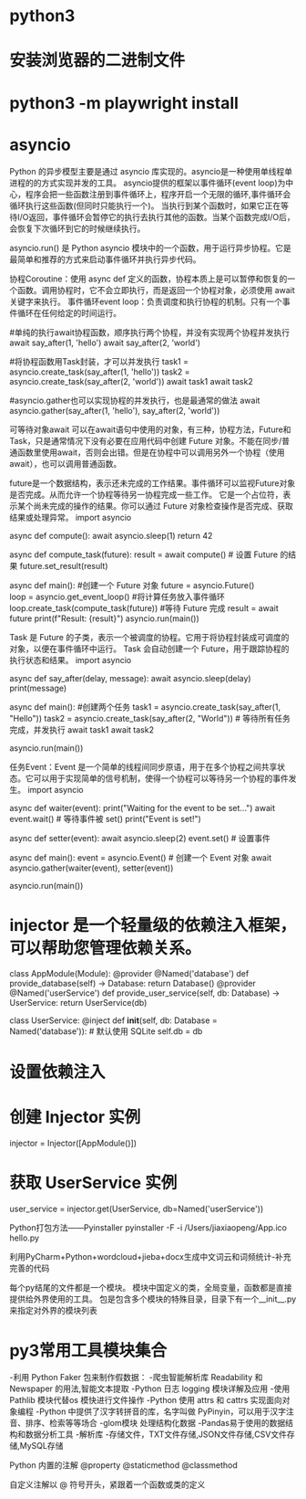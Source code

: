 # python3
# 安装浏览器的二进制文件
# python3 -m playwright install

# asyncio
Python 的异步模型主要是通过 asyncio 库实现的。asyncio是一种使用单线程单进程的的方式实现并发的工具。
asyncio提供的框架以事件循环(event loop)为中心，程序会把一些函数注册到事件循环上，程序开启一个无限的循环,事件循环会循环执行这些函数(但同时只能执行一个)。
当执行到某个函数时，如果它正在等待I/O返回，事件循环会暂停它的执行去执行其他的函数。当某个函数完成I/O后，会恢复下次循环到它的时候继续执行。

asyncio.run() 是 Python asyncio 模块中的一个函数，用于运行异步协程。它是最简单和推荐的方式来启动事件循环并执行异步代码。

协程Coroutine：使用 async def 定义的函数，协程本质上是可以暂停和恢复的一个函数。调用协程时，它不会立即执行，而是返回一个协程对象，必须使用 await 关键字来执行。
事件循环event loop：负责调度和执行协程的机制。只有一个事件循环在任何给定的时间运行。

#单纯的执行await协程函数，顺序执行两个协程，并没有实现两个协程并发执行
await say_after(1, 'hello')
await say_after(2, 'world')

#将协程函数用Task封装，才可以并发执行
task1 = asyncio.create_task(say_after(1, 'hello'))
task2 = asyncio.create_task(say_after(2, 'world'))
await task1
await task2

#asyncio.gather也可以实现协程的并发执行，也是最通常的做法
await asyncio.gather(say_after(1, 'hello'), say_after(2, 'world'))

可等待对象await
可以在await语句中使用的对象，有三种，协程方法，Future和Task，只是通常情况下没有必要在应用代码中创建 Future 
对象。不能在同步/普通函数里使用await，否则会出错。但是在协程中可以调用另外一个协程（使用await），也可以调用普通函数。

future是一个数据结构，表示还未完成的工作结果。事件循环可以监视Future对象是否完成。从而允许一个协程等待另一协程完成一些工作。
它是一个占位符，表示某个尚未完成的操作的结果。你可以通过 Future 对象检查操作是否完成、获取结果或处理异常。
import asyncio

async def compute():
    await asyncio.sleep(1)
    return 42

async def compute_task(future):
    result = await compute()
    # 设置 Future 的结果
    future.set_result(result)

async def main():
    #创建一个 Future 对象
    future = asyncio.Future()  
    loop = asyncio.get_event_loop()
    #将计算任务放入事件循环
    loop.create_task(compute_task(future))
    #等待 Future 完成
    result = await future
    print(f"Result: {result}")
asyncio.run(main())

Task 是 Future 的子类，表示一个被调度的协程。它用于将协程封装成可调度的对象，以便在事件循环中运行。
Task 会自动创建一个 Future，用于跟踪协程的执行状态和结果。
import asyncio

async def say_after(delay, message):
    await asyncio.sleep(delay)
    print(message)

async def main():
    #创建两个任务
    task1 = asyncio.create_task(say_after(1, "Hello"))
    task2 = asyncio.create_task(say_after(2, "World"))
    # 等待所有任务完成，并发执行
    await task1
    await task2

asyncio.run(main())

任务Event：Event 是一个简单的线程间同步原语，用于在多个协程之间共享状态。它可以用于实现简单的信号机制，使得一个协程可以等待另一个协程的事件发生。
import asyncio

async def waiter(event):
    print("Waiting for the event to be set...")
    await event.wait()  # 等待事件被 set()
    print("Event is set!")

async def setter(event):
    await asyncio.sleep(2)
    event.set()  # 设置事件

async def main():
    event = asyncio.Event()  # 创建一个 Event 对象
    await asyncio.gather(waiter(event), setter(event))

asyncio.run(main())

# injector 是一个轻量级的依赖注入框架，可以帮助您管理依赖关系。
class AppModule(Module):
    @provider
    @Named('database')
    def provide_database(self) -> Database:
        return Database()
    @provider
    @Named('userService')
    def provide_user_service(self, db: Database) -> UserService:
        return UserService(db)

class UserService:
    @inject
    def __init__(self, db: Database = Named('database')):  # 默认使用 SQLite
        self.db = db

# 设置依赖注入
# 创建 Injector 实例
injector = Injector([AppModule()])
# 获取 UserService 实例
user_service = injector.get(UserService, db=Named('userService'))


Python打包方法——Pyinstaller
pyinstaller -F -i /Users/jiaxiaopeng/App.ico hello.py

利用PyCharm+Python+wordcloud+jieba+docx生成中文词云和词频统计-补充完善的代码


每个py结尾的文件都是一个模块。
模块中国定义的类，全局变量，函数都是直接提供给外界使用的工具。
包是包含多个模块的特殊目录，目录下有一个__init__.py来指定对外界的模块列表


# py3常用工具模块集合
-利用 Python Faker 包来制作假数据：
-爬虫智能解析库 Readability 和 Newspaper 的用法,智能文本提取
-Python 日志 logging 模块详解及应用
-使用 Pathlib 模块代替os 模快进行文件操作
-Python 使用 attrs 和 cattrs 实现面向对象编程
-Python 中提供了汉字转拼音的库，名字叫做 PyPinyin，可以用于汉字注音、排序、检索等等场合
-glom模块 处理结构化数据
-Pandas易于使用的数据结构和数据分析工具
-解析库
-存储文件，TXT文件存储,JSON文件存储,CSV文件存储,MySQL存储



Python 内置的注解
@property
@staticmethod
@classmethod

自定义注解以 @ 符号开头，紧跟着一个函数或类的定义

    